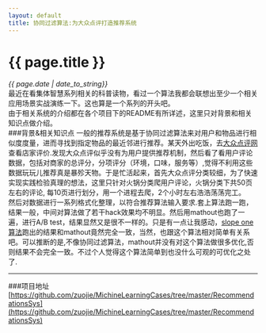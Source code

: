```yaml
---
layout: default
title: 协同过滤算法:为大众点评打造推荐系统
---
```

# {{ page.title }}   
*{{ page.date | date_to_string}}*   
最近在看集体智慧系列相关的科普读物，看过一个算法我都会联想出至少一个相关应用场景实战演练一下。这也算是一个系列的开头吧。   
由于相关系统的介绍都在各个项目下的README有所详述，这里只对背景和相关知识点做介绍。   
###背景&相关知识点
一般的推荐系统是基于协同过滤算法来对用户和物品进行相似度度量，进而寻找到指定物品的最近邻进行推荐。某天外出吃饭，去[大众点评网](http://www.dianping.com/)查看店家评价.发现大众点评似乎没有为用户提供推荐机制，然后看了看用户评论数据，包括对商家的总评分，分项评分（环境，口味，服务等）,觉得不利用这些数据玩玩儿推荐真是暴殄天物。于是忙活起来，首先大众点评分类较细，为了快速实现实践检验真理的想法，这里只针对火锅分类爬用户评论，火锅分类下共50页左右的评论, 每10页进行划分，用一个进程去爬，2个小时左右浩浩荡荡完工。   
然后对数据进行一系列格式化整理，以符合推荐算法输入要求.套上算法跑一跑，结果一般，中间对算法做了若干hack效果均不明显。然后用mathout也跑了一遍，进行A/B test，结果显然又是很不一样的。只是有一点让我感动，[slope one算法](http://www.serpentine.com/blog/2006/12/12/collaborative-filtering-made-easy/)跑出的结果和mathout竟然完全一致，当然，也跟这个算法相对简单有关系吧。可以推断的是,不像协同过滤算法，mathout并没有对这个算法做很多优化,否则结果不会完全一致。不过个人觉得这个算法简单到也没什么可观的可优化之处了.

___

###项目地址
[https://github.com/zuojie/MichineLearningCases/tree/master/RecommendationsSys](https://github.com/zuojie/MichineLearningCases/tree/master/RecommendationsSys)
